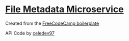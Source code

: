 # [File Metadata Microservice](https://www.freecodecamp.org/learn/apis-and-microservices/apis-and-microservices-projects/file-metadata-microservice)

Created from the [FreeCodeCamp boilerplate](https://github.com/freeCodeCamp/boilerplate-project-filemetadata/)

API Code by [celedev97](https://github.com/celedev97)
